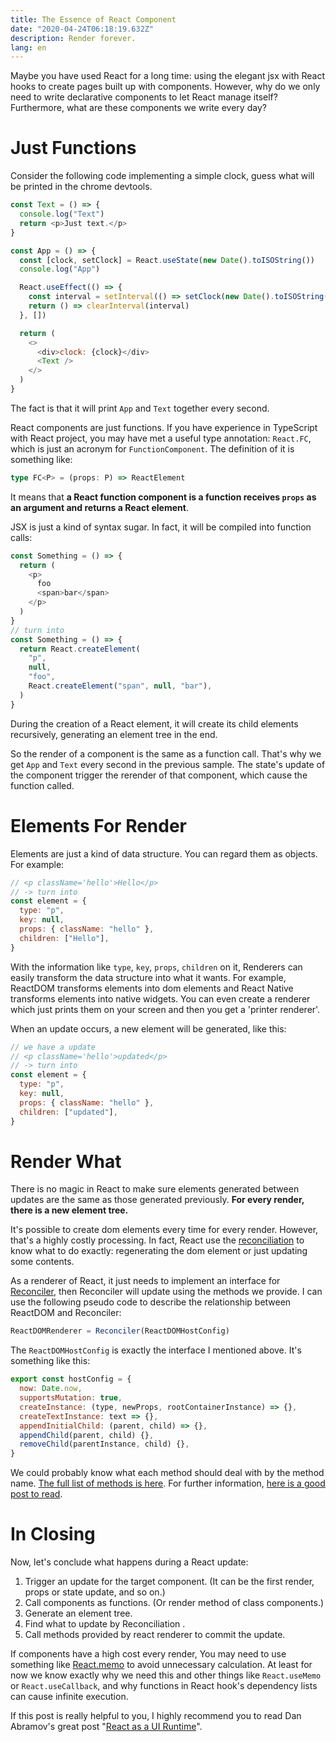 ```yaml
---
title: The Essence of React Component
date: "2020-04-24T06:18:19.632Z"
description: Render forever.
lang: en
---
```


Maybe you have used React for a long time:
using the elegant jsx with React hooks to create pages built up with components.
However, why do we only need to write declarative components to let React manage itself?
Furthermore, what are these components we write every day?

# Just Functions

Consider the following code implementing a simple clock, guess what will be printed in the chrome devtools.

```javascript
const Text = () => {
  console.log("Text")
  return <p>Just text.</p>
}

const App = () => {
  const [clock, setClock] = React.useState(new Date().toISOString())
  console.log("App")

  React.useEffect(() => {
    const interval = setInterval(() => setClock(new Date().toISOString()), 1000)
    return () => clearInterval(interval)
  }, [])

  return (
    <>
      <div>clock: {clock}</div>
      <Text />
    </>
  )
}
```

The fact is that it will print `App` and `Text` together every second.

React components are just functions. If you have experience in TypeScript with React project,
you may have met a useful type annotation: `React.FC`, which is just an acronym for `FunctionComponent`.
The definition of it is something like:

```typescript
type FC<P> = (props: P) => ReactElement
```

It means that **a React function component is a function receives `props` as an argument and returns a React element**.

JSX is just a kind of syntax sugar. In fact, it will be compiled into function calls:

```javascript
const Something = () => {
  return (
    <p>
      foo
      <span>bar</span>
    </p>
  )
}
// turn into
const Something = () => {
  return React.createElement(
    "p",
    null,
    "foo",
    React.createElement("span", null, "bar"),
  )
}
```

During the creation of a React element,
it will create its child elements recursively,
generating an element tree in the end.

So the render of a component is the same as a function call.
That's why we get `App` and `Text` every second in the previous sample.
The state's update of the component trigger the rerender of that component, which cause the function called.

# Elements For Render

Elements are just a kind of data structure. You can regard them as objects.
For example:

```javascript
// <p className='hello'>Hello</p>
// -> turn into
const element = {
  type: "p",
  key: null,
  props: { className: "hello" },
  children: ["Hello"],
}
```

With the information like `type`, `key`, `props`, `children` on it,
Renderers can easily transform the data structure into what it wants.
For example, ReactDOM transforms elements into dom elements
and React Native transforms elements into native widgets.
You can even create a renderer which just prints them on your screen
and then you get a 'printer renderer'.

When an update occurs, a new element will be generated, like this:

```javascript
// we have a update
// <p className='hello'>updated</p>
// -> turn into
const element = {
  type: "p",
  key: null,
  props: { className: "hello" },
  children: ["updated"],
}
```

# Render What

There is no magic in React to make sure elements generated between updates are the same as those generated previously.
**For every render, there is a new element tree.**

It's possible to create dom elements every time for every render.
However, that's a highly costly processing.
In fact, React use the [reconciliation](https://reactjs.org/docs/reconciliation.html) to
know what to do exactly: regenerating the dom element or just updating some contents.

As a renderer of React,
it just needs to implement an interface for [Reconciler](https://github.com/facebook/react/tree/master/packages/react-reconciler),
then Reconciler will update using the methods we provide.
I can use the following pseudo code to describe the relationship between ReactDOM and Reconciler:

```javascript
ReactDOMRenderer = Reconciler(ReactDOMHostConfig)
```

The `ReactDOMHostConfig` is exactly the interface I mentioned above.
It's something like this:

```javascript
export const hostConfig = {
  now: Date.now,
  supportsMutation: true,
  createInstance: (type, newProps, rootContainerInstance) => {},
  createTextInstance: text => {},
  appendInitialChild: (parent, child) => {},
  appendChild(parent, child) {},
  removeChild(parentInstance, child) {},
}
```

We could probably know what each method should deal with by the method name.
[The full list of methods is here](https://github.com/facebook/react/blob/master/packages/react-reconciler/src/forks/ReactFiberHostConfig.custom.js).
For further information, [here is a good post to read](https://medium.com/@agent_hunt/hello-world-custom-react-renderer-9a95b7cd04bc).

# In Closing

Now, let's conclude what happens during a React update:

1. Trigger an update for the target component. (It can be the first render, props or state update, and so on.)
2. Call components as functions. (Or render method of class components.)
3. Generate an element tree.
4. Find what to update by Reconciliation .
5. Call methods provided by react renderer to commit the update.

If components have a high cost every render,
You may need to use something like [React.memo](https://reactjs.org/docs/react-api.html#reactmemo) to avoid unnecessary calculation.
At least for now we know exactly why we need this and other things like `React.useMemo` or `React.useCallback`,
and why functions in React hook's dependency lists can cause infinite execution.

If this post is really helpful to you,
I highly recommend you to read Dan Abramov's great post "[React as a UI Runtime](https://overreacted.io/react-as-a-ui-runtime/)".
